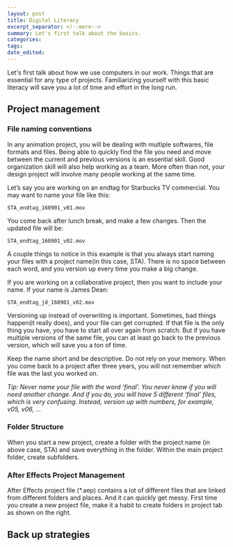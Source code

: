 ```yaml
---
layout: post	
title: Digital Literacy
excerpt_separator: <!--more-->
summary: Let's first talk about the basics.
categories:
tags:
date_edited:
---
```


Let's first talk about how we use computers in our work. Things that are essential for any type of projects. Familiarizing yourself with this basic literacy will save you a lot of time and effort in the long run.


## Project management

### File naming conventions
In any animation project, you will be dealing with multiple softwares, file formats and files. Being able to quickly find the file you need and move between the current and previous versions is an essential skill. Good organization skill will also help working as a team. More often than not, your design project will involve many people working at the same time.

Let’s say you are working on an endtag for Starbucks TV commercial. You may want to name your file like this:

```
STA_endtag_160901_v01.mov
```

You come back after lunch break, and make a few changes. Then the updated file will be:

```
STA_endtag_160901_v02.mov
```

A couple things to notice in this example is that you always start naming your files with a project name(in this case, STA). There is no space between each word, and you version up every time you make a big change.

If you are working on a collaborative project, then you want to include your name. If your name is James Dean:

```
STA_endtag_jd_160901_v02.mov
```

Versioning up instead of overwriting is important. Sometimes, bad things happen(it really does), and your file can get corrupted. If that file is the only thing you have, you have to start all over again from scratch. But if you have multiple versions of the same file, you can at least go back to the previous version, which will save you a ton of time.

Keep the name short and be descriptive. Do not rely on your memory. When you come back to a project after three years, you will not remember which file was the last you worked on.

*Tip: Never name your file with the word ‘final’. You never know if you will need another change. And if you do, you will have 5 different ‘final’ files, which is very confusing. Instead, version up with numbers, for example, v05, v06, ...*



### Folder Structure
When you start a new project, create a folder with the project name (in above case, STA) and save everything in the folder. Within the main project folder, create subfolders.




### After Effects Project Management
After Effects project file (*.aep) contains a lot of different files that are linked from different folders and places. And it can quickly get messy. First time you create a new project file, make it a habit to create folders in project tab as shown on the right.



## Back up strategies


